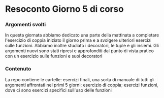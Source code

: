 <h1 align="left"> Resoconto Giorno 5 di corso</h1>

###

<h3 align="left"> Argomenti svolti</h3>
<p align="left"> In questa giornata abbiamo dedicato una parte della mattinata a completare l'esercizio di coppia iniziato il giorno prima e a svolgere ulteriori esercizi sulle funzioni. Abbiamo inoltre studiato i decoratori, le tuple e gli insiemi. Gli argomenti nuovi sono stati ripresi e approfonditi dal punto di vista pratico con un esercizio sulle funzioni e suoi decoratori </p>

###

<h3 align="left"> Contenuto </h3>
<p align="left"> La repo contiene le cartelle: esercizi finali, una sorta di manuale di tutti gli argomenti affrontati nei primi 5 giorni; esercizio di coppia; esercizi funzioni, dove ci sono esercizi specifici sull'uso delle funzioni</p>

